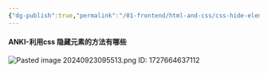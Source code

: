 ```yaml
---
{"dg-publish":true,"permalink":"/01-frontend/html-and-css/css-hide-element/","created":"2024-09-30T10:50:37.000+08:00","updated":"2024-09-30T10:50:37.000+08:00"}
---
```


#### ANKI-利用css 隐藏元素的方法有哪些
![Pasted image 20240923095513.png](/img/user/attachments/Pasted%20image%2020240923095513.png)
ID: 1727664637112

